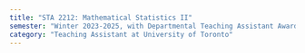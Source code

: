```yaml
---
title: "STA 2212: Mathematical Statistics II"
semester: "Winter 2023-2025, with Departmental Teaching Assistant Award"
category: "Teaching Assistant at University of Toronto"
---
```

